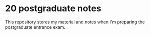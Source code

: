 # 20 postgraduate notes
This repository stores my material and notes when I'm preparing the postgraduate entrance exam.
